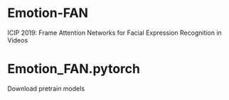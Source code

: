 # Emotion-FAN
 ICIP 2019: Frame Attention Networks for Facial Expression Recognition in Videos
# Emotion_FAN.pytorch
Download pretrain models

